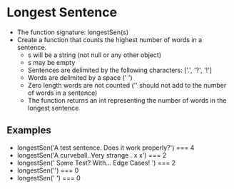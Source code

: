 # Longest Sentence

- The function signature: longestSen(s)
- Create a function that counts the highest number of words in a sentence.
  - s will be a string (not null or any other object)
  - s may be empty
  - Sentences are delimited by the following characters: ['.', '?', '!']
  - Words are delimited by a space (' ')
  - Zero length words are not counted ('' should not add to the number of words in a sentence)
  - The function returns an int representing the number of words in the longest sentence

## Examples

- longestSen('A test sentence. Does it work properly?') === 4
- longestSen('A curveball..Very strange . x x') === 2
- longestSen(' Some Test? With... Edge Cases! ') === 2
- longestSen('') === 0
- longestSen(' ') === 0
